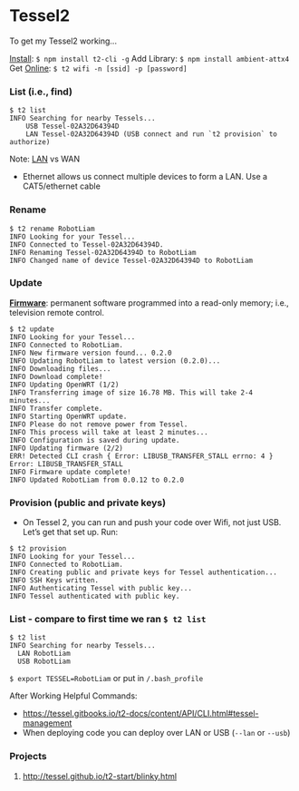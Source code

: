 # Tessel2

To get my Tessel2 working...

[Install](http://tessel.github.io/t2-start/index.html): `$ npm install t2-cli -g`
Add Library: `$ npm install ambient-attx4`
Get [Online](http://tessel.github.io/t2-start/wifi.html): `$ t2 wifi -n [ssid] -p [password]`

### List (i.e., find)
```
$ t2 list
INFO Searching for nearby Tessels...
 	USB	Tessel-02A32D64394D	
 	LAN	Tessel-02A32D64394D	(USB connect and run `t2 provision` to authorize)
```
Note: [LAN](https://www.youtube.com/watch?v=LCj2HDOd_Mk) vs WAN
* Ethernet allows us connect multiple devices to form a LAN. Use a CAT5/ethernet cable

### Rename
```
$ t2 rename RobotLiam
INFO Looking for your Tessel...
INFO Connected to Tessel-02A32D64394D.
INFO Renaming Tessel-02A32D64394D to RobotLiam
INFO Changed name of device Tessel-02A32D64394D to RobotLiam
```

### Update
**[Firmware](https://en.wikipedia.org/wiki/Firmware)**: permanent software programmed into a read-only memory; i.e., television remote control.
```
$ t2 update
INFO Looking for your Tessel...
INFO Connected to RobotLiam.
INFO New firmware version found... 0.2.0
INFO Updating RobotLiam to latest version (0.2.0)...
INFO Downloading files...
INFO Download complete!
INFO Updating OpenWRT (1/2)
INFO Transferring image of size 16.78 MB. This will take 2-4 minutes...
INFO Transfer complete.
INFO Starting OpenWRT update.
INFO Please do not remove power from Tessel.
INFO This process will take at least 2 minutes...
INFO Configuration is saved during update.
INFO Updating firmware (2/2)
ERR! Detected CLI crash { Error: LIBUSB_TRANSFER_STALL errno: 4 } Error: LIBUSB_TRANSFER_STALL
INFO Firmware update complete!
INFO Updated RobotLiam from 0.0.12 to 0.2.0
```

### Provision (public and private keys)
- On Tessel 2, you can run and push your code over Wifi, not just USB. Let’s get that set up. Run:
```
$ t2 provision
INFO Looking for your Tessel...
INFO Connected to RobotLiam.
INFO Creating public and private keys for Tessel authentication...
INFO SSH Keys written.
INFO Authenticating Tessel with public key...
INFO Tessel authenticated with public key.
```

### List - compare to first time we ran `$ t2 list`
```
$ t2 list
INFO Searching for nearby Tessels...
  LAN RobotLiam 
  USB RobotLiam
```
`$ export TESSEL=RobotLiam` or put in `/.bash_profile`

After Working Helpful Commands:
* https://tessel.gitbooks.io/t2-docs/content/API/CLI.html#tessel-management
* When deploying code you can deploy over LAN or USB (`--lan` or `--usb`)

### Projects

1. http://tessel.github.io/t2-start/blinky.html
